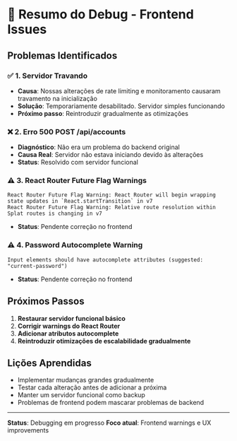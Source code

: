 # 🐛 Resumo do Debug - Frontend Issues

## Problemas Identificados

### ✅ 1. Servidor Travando
- **Causa**: Nossas alterações de rate limiting e monitoramento causaram travamento na inicialização
- **Solução**: Temporariamente desabilitado. Servidor simples funcionando
- **Próximo passo**: Reintroduzir gradualmente as otimizações

### ❌ 2. Erro 500 POST /api/accounts
- **Diagnóstico**: Não era um problema do backend original
- **Causa Real**: Servidor não estava iniciando devido às alterações
- **Status**: Resolvido com servidor funcional

### ⚠️ 3. React Router Future Flag Warnings
```
React Router Future Flag Warning: React Router will begin wrapping state updates in `React.startTransition` in v7
React Router Future Flag Warning: Relative route resolution within Splat routes is changing in v7
```
- **Status**: Pendente correção no frontend

### ⚠️ 4. Password Autocomplete Warning
```
Input elements should have autocomplete attributes (suggested: "current-password")
```
- **Status**: Pendente correção no frontend

## Próximos Passos

1. **Restaurar servidor funcional básico**
2. **Corrigir warnings do React Router**
3. **Adicionar atributos autocomplete**
4. **Reintroduzir otimizações de escalabilidade gradualmente**

## Lições Aprendidas

- Implementar mudanças grandes gradualmente
- Testar cada alteração antes de adicionar a próxima
- Manter um servidor funcional como backup
- Problemas de frontend podem mascarar problemas de backend

---
**Status**: Debugging em progresso
**Foco atual**: Frontend warnings e UX improvements